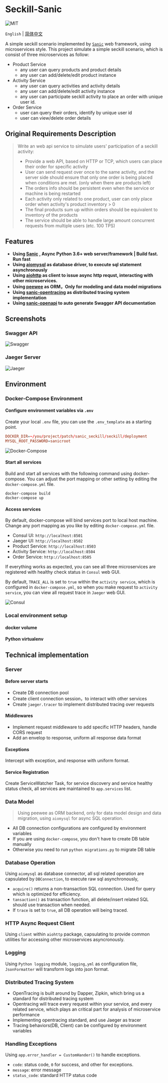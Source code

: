 # Seckill-Sanic

![MIT][MIT]

`English` | [简体中文][简体中文]

[English]: README.md
[简体中文]: README.zh-Hans.md
[Sanic]: https://sanicframework.org/
[MIT]: https://img.shields.io/github/license/itechub/PROnunciation.svg

A simple seckill scenario implemented by [`Sanic`][Sanic] web framework, using microservices style.
This project simulate a simple seckill scenario, which is consist of three microservices as follow:

* Product Service
  * any user can query products and product details
  * any user can add/delete/edit product instance
* Activity Service
  * any user can query activities and activity details
  * any user can add/delete/edit activity instance
  * any user can participate seckill activity to place an order with unique user id.
* Order Service
  * user can query their orders, identify by unique user id
  * user can view/delete order details

## Original Requirements Description

> Write an web api service to simulate users' participation of a seckill activity:
>
> * Provide a web API, based on HTTP or TCP, which users can place their order for specific activity
> * User can send request over once to the same activity, and the server side should ensure that only one order is being placed when conditions are met. (only when there are products left)
> * The orders info should be persistent even when the service or machine is being restarted
> * Each activity only related to one product, user can only place order when activity's product inventory > 0
> * The final products sum up within orders should be equivalent to inventory of the products
> * The service should be able to handle large amount concurrent requests from multiple users (etc. 100 TPS)

## Features

* **Using [Sanic][sanic] , Async Python 3.6+ web server/framework | Build fast. Run fast**
* **Using [aiomysql][aiomysql] as database driver, to execute sql statement asynchronously**
* **Using [aiohttp][aiohttp] as client to issue async http requst, interacting with other microservices.**
* **Using [peewee][peewee] as ORM，Only for modeling and data model migrations**
* **Using [sanic-opentracing][sanic-opentracing] as distributed tracing system implementation**
* **Using [sanic-openapi][sanic-openapi] to auto generate Swagger API documentation**

[sanic]: https://github.com/huge-success/sanic
[aiomysql]: https://github.com/aio-libs/aiomysql
[aiohttp]:https://github.com/aio-libs/aiohttp
[peewee]: https://github.com/coleifer/peewee
[sanic-opentracing]: https://github.com/shady-robot/sanic-opentracing
[sanic-openapi]: https://github.com/huge-success/sanic-openapi

## Screenshots

### Swagger API

![Swagger](assets/images/swagger_sanic.jpg)

### Jaeger Server

![Jaeger](assets/images/jaeger_sanic.jpg)

## Environment

### Docker-Compose Environment

#### Configure environment variables via `.env`

Create your local `.env` file, you can use the `.env_template` as a starting point.

```conf
DOCKER_DIR=~/you/project/patch/sanic_seckill/seckill/deployment
MYSQL_ROOT_PASSWORD=sanicroot
```

![Docker-Compose](assets/images/docker-compose.jpg)

#### Start all services

Build and start all services with the following command using docker-compose. You can adjust the port mapping or other setting by editing the `docker-compose.yml` file.

```shell
docker-compose build
docker-compose up
```

#### Access services

By default, docker-compose will bind services port to local host machine. Change any port mapping as you like by editing `docker-compose.yml` file.

* Consul UI:  `http://localhost:8501`
* Jaeger UI:  `http://localhost:8502`
* Product Service:  `http://localhost:8503`
* Activity Service:  `http://localhost:8504`
* Order Service:  `http://localhost:8505`

If everything works as expected, you can see all three microservices are registered with healthy check status in `Consul` web GUI.

By default, `TRACE_ALL` is set to `true` within the `activity service`, which is configured in `docker-compose.yml`, so when you make request to `activity service`, you can view all request trace in `Jaeger` web GUI.

![Consul](assets/images/consul.jpg)

### Local environment setup

#### docker volume

#### Python virtualenv

## Technical implementation

### Server

#### Before server starts

* Create DB connection pool
* Create client connection session，to interact with other services
* Create `jaeger.tracer` to implement distributed tracing over requests

#### Middlewares

* Implement request middleware to add specific HTTP headers, handle CORS request
* Add an envelop to response, uniform all response data format

#### Exceptions

Intercept with exception, and response with uniform format.

#### Service Registration

Create ServiceWatcher Task, for service discovery and service healthy status check, all services are maintained to `app.services` list.

### Data Model

> Using peewee as ORM backend, only for data model design and data migration, using `aiomysql` for async SQL operation.

* All DB connection configurations are configured by environment variables
* If you are using `docker-compose`, you don't have to create DB table manually
* Otherwise you need to run `python migrations.py` to migrate DB table

### Database Operation

Using `aiomysql` as database connector, all sql related operation are capsulated by `DBConnection`, to execute raw sql asynchronously,

* `acquire()` returns a non-transaction SQL connection. Used for query which is optimized for efficiency.
* `tansaction()` as transaction function, all delete/insert related SQL should use transaction when needed.
* If `trace` is set to `true`, all DB operation will being traced.

### HTTP Async Request Client

Using `client` within `aiohttp` package, capsulating to provide common utilities for accessing other microservices asyncronously.

### Logging

Using `Python logging` module, `logging,yml` as configuration file, `JsonFormatter` will transform logs into json format.

### Distributed Tracing System

* OpenTracing is built around by Dapper, Zipkin, which bring us a standard for distributed tracing system
* Opentracing will trace every request within your service, and every related service, which plays an critical part for analysis of microservice performance
* Implementing opentracing standard, and use Jaeger as tracer
* Tracing behaviors(DB, Client) can be configured by environment variables

### Handling Exceptions

Using `app.error_handler = CustomHander()` to handle exceptions.

* `code`: status code, `0` for success, and other for exceptions.
* `message`: error message
* `status_code`: standard HTTP status code
